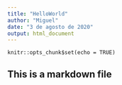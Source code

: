 ```yaml
---
title: "HelloWorld"
author: "Miguel"
date: "3 de agosto de 2020"
output: html_document
---
```


```{r setup, include=FALSE}
knitr::opts_chunk$set(echo = TRUE)
```

## This is a markdown file
